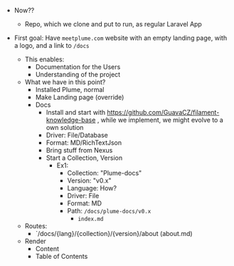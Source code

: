 
- Now??
	- Repo, which we clone and put to run, as regular Laravel App


- First goal: Have `meetplume.com` website with an empty landing page, with a logo, and a link to `/docs`
	- This enables:
		- Documentation for the Users
		- Understanding of the project
	- What we have in this point?
		- Installed Plume, normal
		- Make Landing page (override)
		- Docs
			- Install and start with https://github.com/GuavaCZ/filament-knowledge-base , while we implement, we might evolve to a own solution
			- Driver: File/Database
			- Format: MD/RichTextJson
			- Bring stuff from Nexus
			- Start a Collection, Version
				- Ex1: 
					- Collection: "Plume-docs"
					- Version: "v0.x"
					- Language: How?
					- Driver: File
					- Format: MD
					- Path: `/docs/plume-docs/v0.x`  
						- `index.md`
	- Routes:
		- `/docs/{lang}/{collection}/{version}/about  (about.md)
	- Render
		- Content
		- Table of Contents


